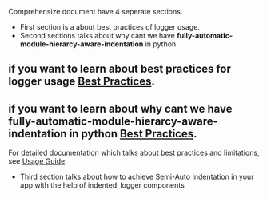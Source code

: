 

Comprehensize document have 4 seperate sections. 
- First section is a about best practices of logger usage.
- Second sections talks about why cant we have **fully-automatic-module-hierarcy-aware-indentation** in python.


## if you want to learn about best practices for logger usage [Best Practices](docs/details.md).
## if you want to learn about why cant we have  **fully-automatic-module-hierarcy-aware-indentation** in python [Best Practices](docs/details.md).


For detailed documentation which talks about best practices and limitations,  see [Usage Guide](docs/details.md).




- Third section talks about how to achieve Semi-Auto Indentation in your app with the help of indented_logger components
